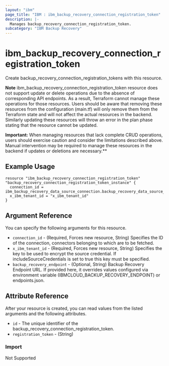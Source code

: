 ```yaml
---
layout: "ibm"
page_title: "IBM : ibm_backup_recovery_connection_registration_token"
description: |-
  Manages backup_recovery_connection_registration_token.
subcategory: "IBM Backup Recovery"
---
```


# ibm_backup_recovery_connection_registration_token

Create backup_recovery_connection_registration_tokens with this resource.

**Note**
ibm_backup_recovery_connection_registration_token resource does not support update or delete operations due to the absence of corresponding API endpoints. As a result, Terraform cannot manage these operations for those resources. Users should be aware that removing these resources from the configuration (main.tf) will only remove them from the Terraform state and will not affect the actual resources in the backend. Similarly updating these resources will throw an error in the plan phase stating that the resource cannot be updated.

**Important:** When managing resources that lack complete CRUD operations, users should exercise caution and consider the limitations described above. Manual intervention may be required to manage these resources in the backend if updates or deletions are necessary.**

## Example Usage

```hcl
resource "ibm_backup_recovery_connection_registration_token" "backup_recovery_connection_registration_token_instance" {
  connection_id = ibm_backup_recovery_data_source_connection.backup_recovery_data_source_connection_instance.connectionID
  x_ibm_tenant_id = "x_ibm_tenant_id"
}
```

## Argument Reference

You can specify the following arguments for this resource.

* `connection_id` - (Required, Forces new resource, String) Specifies the ID of the connection, connectors belonging to which are to be fetched.
* `x_ibm_tenant_id` - (Required, Forces new resource, String) Specifies the key to be used to encrypt the source credential. If includeSourceCredentials is set to true this key must be specified.
* `backup_recovery_endpoint` - (Optional, String) Backup Recovery Endpoint URL. If provided here, it overrides values configured via environment variable (IBMCLOUD_BACKUP_RECOVERY_ENDPOINT) or endpoints.json.   

## Attribute Reference

After your resource is created, you can read values from the listed arguments and the following attributes.

* `id` - The unique identifier of the backup_recovery_connection_registration_token.
* `registration_token` - (String) 

### Import
Not Supported
